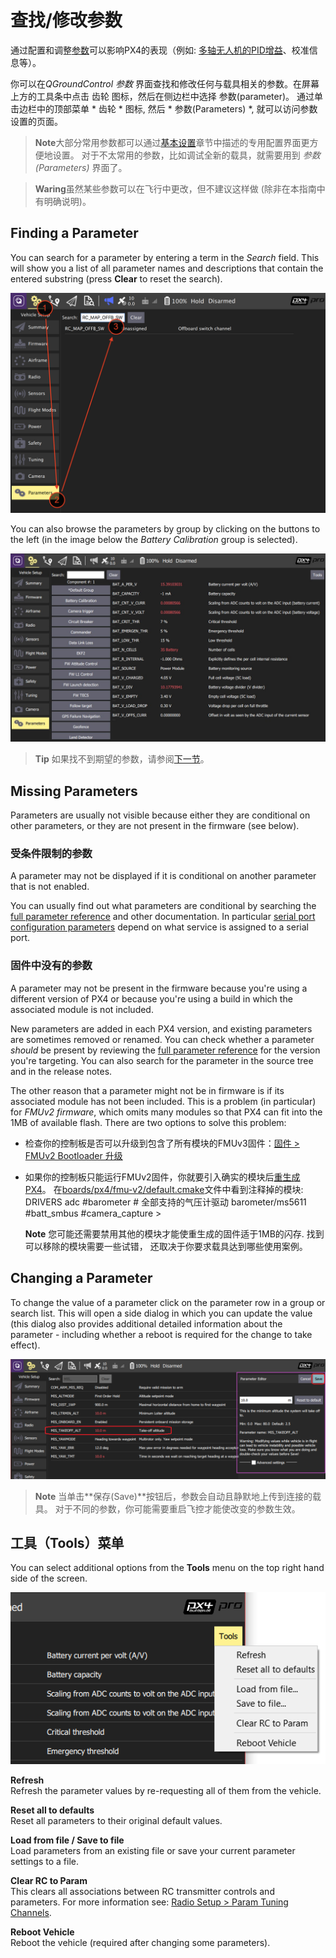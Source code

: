 # 查找/修改参数

通过配置和调整[参数](../advanced_config/parameter_reference.md)可以影响PX4的表现（例如: [多轴无人机的PID增益](../config_mc/pid_tuning_guide_multicopter.md)、校准信息等）。

你可以在*QGroundControl 参数* 界面查找和修改任何与载具相关的参数。在屏幕上方的工具条中点击 齿轮 图标，然后在侧边栏中选择 参数(parameter)。 通过单击边栏中的顶部菜单 * 齿轮 * 图标, 然后 * 参数(Parameters) *, 就可以访问参数设置的页面。

> **Note**大部分常用参数都可以通过[基本设置](../config/README.md)章节中描述的专用配置界面更方便地设置。 对于不太常用的参数，比如调试全新的载具，就需要用到 *参数(Parameters)* 界面了。

<span></span>

> **Waring**虽然某些参数可以在飞行中更改，但不建议这样做 (除非在本指南中有明确说明)。

<span id="finding"></span>

## Finding a Parameter

You can search for a parameter by entering a term in the *Search* field. This will show you a list of all parameter names and descriptions that contain the entered substring (press **Clear** to reset the search).

![Parameters Search](../../assets/qgc/setup/parameters/parameters_search.jpg)

You can also browse the parameters by group by clicking on the buttons to the left (in the image below the *Battery Calibration* group is selected).

![Parameters Screen](../../assets/qgc/setup/parameters/parameters_px4.jpg)

> **Tip** 如果找不到期望的参数，请参阅[下一节](#missing)。

<span id="missing"></span>

## Missing Parameters

Parameters are usually not visible because either they are conditional on other parameters, or they are not present in the firmware (see below).

### 受条件限制的参数

A parameter may not be displayed if it is conditional on another parameter that is not enabled.

You can usually find out what parameters are conditional by searching the [full parameter reference](../advanced_config/parameter_reference.md) and other documentation. In particular [serial port configuration parameters](../peripherals/serial_configuration.md) depend on what service is assigned to a serial port.

### 固件中没有的参数

A parameter may not be present in the firmware because you're using a different version of PX4 or because you're using a build in which the associated module is not included.

New parameters are added in each PX4 version, and existing parameters are sometimes removed or renamed. You can check whether a parameter *should* be present by reviewing the [full parameter reference](../advanced_config/parameter_reference.md) for the version you're targeting. You can also search for the parameter in the source tree and in the release notes.

The other reason that a parameter might not be in firmware is if its associated module has not been included. This is a problem (in particular) for *FMUv2 firmware*, which omits many modules so that PX4 can fit into the 1MB of available flash. There are two options to solve this problem:

- 检查你的控制板是否可以升级到包含了所有模块的FMUv3固件：[固件 > FMUv2 Bootloader 升级](../config/firmware.md#bootloader)
- 如果你的控制板只能运行FMUv2固件，你就要引入确实的模块后[重生成PX4](https://dev.px4.io/master/en/setup/building_px4.html)。 在[boards/px4/fmu-v2/default.cmake](https://github.com/PX4/Firmware/blob/master/boards/px4/fmu-v2/default.cmake)文件中看到注释掉的模块: 
        DRIVERS
            adc
            #barometer # 全部支持的气压计驱动
            barometer/ms5611
            #batt_smbus
            #camera_capture > 
    
    **Note** 您可能还需要禁用其他的模块才能使重生成的固件适于1MB的闪存. 找到可以移除的模块需要一些试错， 还取决于你要求载具达到哪些使用案例。

<span id="changing"></span>

## Changing a Parameter

To change the value of a parameter click on the parameter row in a group or search list. This will open a side dialog in which you can update the value (this dialog also provides additional detailed information about the parameter - including whether a reboot is required for the change to take effect).

![Changing a parameter value](../../assets/qgc/setup/parameters/parameters_changing.png)

> **Note** 当单击**保存(Save)**按钮后，参数会自动且静默地上传到连接的载具。 对于不同的参数，你可能需要重启飞控才能使改变的参数生效。

## 工具（Tools）菜单

You can select additional options from the **Tools** menu on the top right hand side of the screen.

![Tools menu](../../assets/qgc/setup/parameters/parameters_tools_menu.png)

**Refresh** <br />Refresh the parameter values by re-requesting all of them from the vehicle.

**Reset all to defaults** <br />Reset all parameters to their original default values.

**Load from file / Save to file** <br />Load parameters from an existing file or save your current parameter settings to a file.

**Clear RC to Param** <br />This clears all associations between RC transmitter controls and parameters. For more information see: [Radio Setup > Param Tuning Channels](../config/radio.md#param-tuning-channels).

**Reboot Vehicle** <br />Reboot the vehicle (required after changing some parameters).